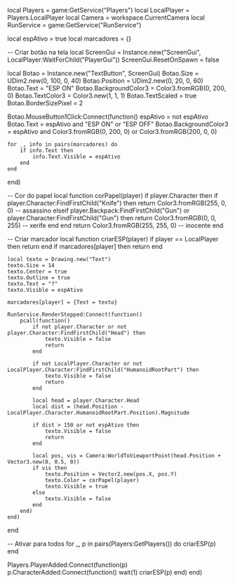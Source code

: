 local Players = game:GetService("Players")
local LocalPlayer = Players.LocalPlayer
local Camera = workspace.CurrentCamera
local RunService = game:GetService("RunService")

local espAtivo = true
local marcadores = {}

-- Criar botão na tela
local ScreenGui = Instance.new("ScreenGui", LocalPlayer:WaitForChild("PlayerGui"))
ScreenGui.ResetOnSpawn = false

local Botao = Instance.new("TextButton", ScreenGui)
Botao.Size = UDim2.new(0, 100, 0, 40)
Botao.Position = UDim2.new(0, 20, 0, 60)
Botao.Text = "ESP ON"
Botao.BackgroundColor3 = Color3.fromRGB(0, 200, 0)
Botao.TextColor3 = Color3.new(1, 1, 1)
Botao.TextScaled = true
Botao.BorderSizePixel = 2

Botao.MouseButton1Click:Connect(function()
    espAtivo = not espAtivo
    Botao.Text = espAtivo and "ESP ON" or "ESP OFF"
    Botao.BackgroundColor3 = espAtivo and Color3.fromRGB(0, 200, 0) or Color3.fromRGB(200, 0, 0)

    for _, info in pairs(marcadores) do
        if info.Text then
            info.Text.Visible = espAtivo
        end
    end
end)

-- Cor do papel
local function corPapel(player)
    if player.Character then
        if player.Character:FindFirstChild("Knife") then
            return Color3.fromRGB(255, 0, 0) -- assassino
        elseif player.Backpack:FindFirstChild("Gun") or player.Character:FindFirstChild("Gun") then
            return Color3.fromRGB(0, 0, 255) -- xerife
        end
    end
    return Color3.fromRGB(255, 255, 0) -- inocente
end

-- Criar marcador
local function criarESP(player)
    if player == LocalPlayer then return end
    if marcadores[player] then return end

    local texto = Drawing.new("Text")
    texto.Size = 14
    texto.Center = true
    texto.Outline = true
    texto.Text = "?"
    texto.Visible = espAtivo

    marcadores[player] = {Text = texto}

    RunService.RenderStepped:Connect(function()
        pcall(function()
            if not player.Character or not player.Character:FindFirstChild("Head") then
                texto.Visible = false
                return
            end

            if not LocalPlayer.Character or not LocalPlayer.Character:FindFirstChild("HumanoidRootPart") then
                texto.Visible = false
                return
            end

            local head = player.Character.Head
            local dist = (head.Position - LocalPlayer.Character.HumanoidRootPart.Position).Magnitude

            if dist > 150 or not espAtivo then
                texto.Visible = false
                return
            end

            local pos, vis = Camera:WorldToViewportPoint(head.Position + Vector3.new(0, 0.5, 0))
            if vis then
                texto.Position = Vector2.new(pos.X, pos.Y)
                texto.Color = corPapel(player)
                texto.Visible = true
            else
                texto.Visible = false
            end
        end)
    end)
end

-- Ativar para todos
for _, p in pairs(Players:GetPlayers()) do
    criarESP(p)
end

Players.PlayerAdded:Connect(function(p)
    p.CharacterAdded:Connect(function()
        wait(1)
        criarESP(p)
    end)
end)
